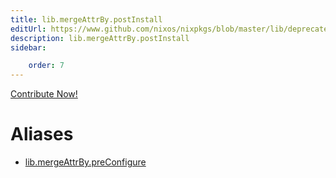 ```yaml
---
title: lib.mergeAttrBy.postInstall
editUrl: https://www.github.com/nixos/nixpkgs/blob/master/lib/deprecated.nix#L279C46
description: lib.mergeAttrBy.postInstall
sidebar:

    order: 7
---
```


<a href="https://www.github.com/nixos/nixpkgs/blob/master/lib/deprecated.nix#L279C46">Contribute Now!</a>


# Aliases

- [lib.mergeAttrBy.preConfigure](reference/lib/mergeAttrBy/lib-mergeAttrBy-preConfigure)


